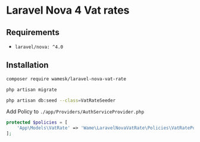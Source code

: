 # Laravel Nova 4 Vat rates



## Requirements

- `laravel/nova: ^4.0`


## Installation

```bash
composer require wamesk/laravel-nova-vat-rate
```

```bash
php artisan migrate
```

```bash
php artisan db:seed --class=VatRateSeeder
```

Add Policy to `./app/Providers/AuthServiceProvider.php`

```php
protected $policies = [
    'App\Models\VatRate' => 'Wame\LaravelNovaVatRate\Policies\VatRatePolicy',
];
```

